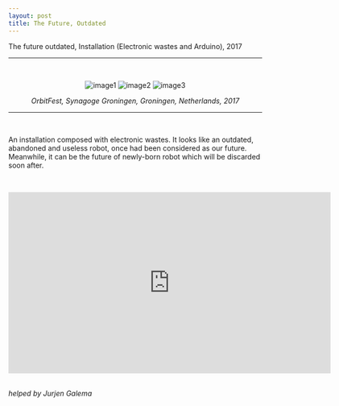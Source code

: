 ```yaml
---
layout: post
title: The Future, Outdated
---
```


The future outdated, Installation (Electronic wastes and Arduino), 2017

***

<br/>
<div class="img_row">
<p align="middle">
	<img class="img_horizontal" src="{{ site.baseurl }}/img/work_footage/tfo2.jpg" alt="image1" title="image1"/>
	<img class="img_horizontal" src="{{ site.baseurl }}/img/work_footage/tfo3.JPG" alt="image2" title="image2"/>
<img class="img_horizontal" src="/img/work_footage/tfo5.jpg" alt="image3" title="image3"/>
</p>
</div>
<div class="col three caption">
<p align="middle">
	<i>OrbitFest, Synagoge Groningen, Groningen, Netherlands, 2017</i>
	</p>
</div>



***

<br/>
<p>
An installation composed with electronic wastes. It looks like an outdated, abandoned and useless robot, once had been considered as our future. Meanwhile, it can be the future of newly-born robot which will be discarded soon after.
</p>
<br/>


<p align="middle">
<iframe src="https://player.vimeo.com/video/248985117" width="640" height="360" frameborder="0" webkitallowfullscreen mozallowfullscreen allowfullscreen></iframe>
</p>
<br/>
<i>helped by Jurjen Galema</i>
<br/><br/><br/>
